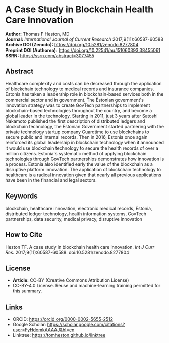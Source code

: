 <!-- provenance: DOI=10.5281/zenodo.8277804; sources=user_upload|DOI -->
# A Case Study in Blockchain Health Care Innovation

**Author:** Thomas F Heston, MD  
**Journal:** *International Journal of Current Research* 2017;9(11):60587-60588  
**Archive DOI (Zenodo):** https://doi.org/10.5281/zenodo.8277804  
**Preprint DOI (Authorea):** https://doi.org/10.22541/au.151060393.38455061  
**SSRN:** https://ssrn.com/abstract=3077455  


## Abstract

Healthcare complexity and costs can be decreased through the application of blockchain technology to medical records and insurance companies. Estonia has taken a leadership role in blockchain-based services both in the commercial sector and in government. The Estonian government's innovation strategy was to create GovTech partnerships to implement blockchain-based technologies throughout the country, and become a global leader in the technology. Starting in 2011, just 3 years after Satoshi Nakamoto published the first description of distributed ledgers and blockchain technology, the Estonian Government started partnering with the private technology startup company Guardtime to use blockchains to secure public and internal records. Then in 2016, Estonia once again reinforced its global leadership in blockchain technology when it announced it would use blockchain technology to secure the health records of over a million citizens. Estonia's systematic method of applying blockchain technologies through GovTech partnerships demonstrates how innovation is a process. Estonia also identified early the value of the blockchain as a disruptive platform innovation. The application of blockchain technology to healthcare is a radical innovation given that nearly all previous applications have been in the financial and legal sectors.

## Keywords

blockchain, healthcare innovation, electronic medical records, Estonia, distributed ledger technology, health information systems, GovTech partnerships, data security, medical privacy, disruptive innovation

## How to Cite

Heston TF. A case study in blockchain health care innovation. *Int J Curr Res.* 2017;9(11):60587-60588. doi:10.5281/zenodo.8277804

## License

- **Article:** CC-BY (Creative Commons Attribution License)  
- CC-BY-4.0 License. Reuse and machine-learning training permitted for this summary.

## Links

- ORCID: https://orcid.org/0000-0002-5655-2512
- Google Scholar: https://scholar.google.com/citations?user=FyHdomkAAAAJ&hl=en
- Linktree: https://tomheston.github.io/linktree
